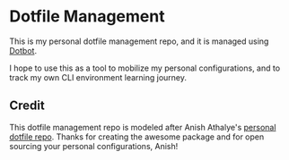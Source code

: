 Dotfile Management 
=================

This is my personal dotfile management repo, and it is managed using [Dotbot][dotbot].

I hope to use this as a tool to mobilize my personal configurations, and to track my own CLI environment learning journey.

Credit
-------
This dotfile management repo is modeled after Anish Athalye's [personal dotfile repo][anishathalye_dotfiles]. Thanks for creating the awesome package and for open sourcing your personal configurations, Anish!

[dotbot]: https://github.com/anishathalye/dotbot
[anishathalye_dotfiles]: https://github.com/anishathalye/dotfiles
